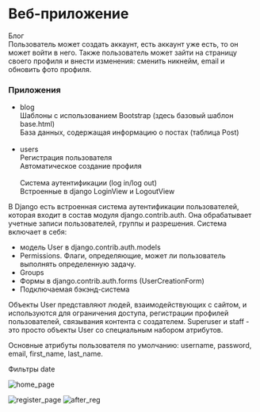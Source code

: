 # Веб-приложение 
Блог<br>
Пользователь может создать аккаунт, есть аккаунт уже есть,
то он может войти в него.
Также пользователь может зайти на страницу своего профиля и внести изменения: сменить никнейм, 
email и обновить фото профиля.

### Приложения
- blog<br>
Шаблоны с использованием Bootstrap (здесь базовый шаблон base.html)<br>
База данных, содержащая информацию о постах (таблица Post)<br><br>
- users<br> 
Регистрация пользователя<br>
Автоматическое создание профиля
<br><br>
Система аутентификации (log in/log out)<br>
Встроенные в django LoginView и LogoutView

  
В Django есть встроенная система аутентификации пользователей, которая входит в состав модуля django.contrib.auth.
Она обрабатывает учетные записи пользователей, группы и разрешения.
Система включает в себя:
- модель User в django.contrib.auth.models
- Permissions. Флаги, определяющие, может ли пользователь выполнять определенную задачу.
- Groups
- Формы в django.contrib.auth.forms (UserCreationForm)
- Подключаемая бэкэнд-система

Объекты User представляют людей, взаимодействующих с сайтом, и используются для ограничения доступа, регистрации профилей пользователей, 
связывания контента с создателем. Superuser и staff - это просто объекты User со специальным набором атрибутов.

Основные атрибуты пользователя по умолчанию: username, password, email, first_name, last_name.

Фильтры date

![home_page](https://user-images.githubusercontent.com/55577096/182869552-4560f7a3-0a04-48d5-8c4b-cfbedabe8b5a.png)

![register_page](https://user-images.githubusercontent.com/55577096/182869620-1efd0082-6c78-47b2-b546-1e05004d1ef6.png)
![after_reg](https://user-images.githubusercontent.com/55577096/182869640-448f0320-53f8-4371-9ddc-298687740587.png)
